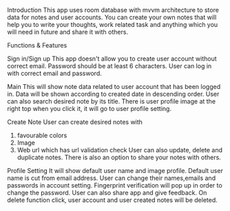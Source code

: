 Introduction
This app uses room database with mvvm architecture to store data for notes and user 
accounts. You can create your own notes that will help you to write your thoughts, work 
related task and anything which you will need in future and share it with others.

Functions & Features

Sign in/Sign up
    This app doesn't allow you to create user account without correct email.
Password should be at least 6 characters. User can log in with correct email and password.

Main
    This will show note data related to user account that has been 
logged in. Data will be shown according to created date in descending order. User can also 
search desired note by its title. There is user profile image at the right top when
you click it, it will go to user profile setting.

Create Note
    User can create desired notes with 
1. favourable colors 
2. Image
3. Web url which has url validation check
    User can also update, delete and duplicate notes. There is also an option to share
your notes with others.

Profile Setting
    It will show default user name and image profile. Default user name is cut from email address.
User can change their names,emails and passwords in account setting. Fingerprint 
verification will pop up in order to change the password. User can also share app and
give feedback. On delete function click, user account and user created notes will be deleted.
    
    








    
     

        
